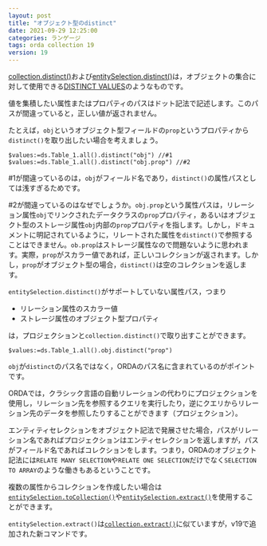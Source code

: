 ```yaml
---
layout: post
title: "オブジェクト型のdistinct"
date: 2021-09-29 12:25:00
categories: ランゲージ
tags: orda collection 19
version: 19
---
```


[collection.distinct()](https://doc.4d.com/4Dv19/4D/19/collectiondistinct.305-5392047.ja.html)および[entitySelection.distinct()](https://doc.4d.com/4Dv19/4D/19/entitySelectiondistinct.305-5391660.ja.html)は，オブジェクトの集合に対して使用できる[DISTINCT VALUES](https://doc.4d.com/4Dv19/4D/19/DISTINCT-VALUES.301-5393149.ja.html)のようなものです。

値を集積したい属性またはプロパティのパスはドット記法で記述します。このパスが間違っていると，正しい値が返されません。

たとえば，`obj`というオブジェクト型フィールドの`prop`というプロパティから`distinct()`を取り出したい場合を考えましょう。

```
$values:=ds.Table_1.all().distinct("obj") //#1
$values:=ds.Table_1.all().distinct("obj.prop") //#2
```

#1が間違っているのは，`obj`がフィールド名であり，`distinct()`の属性パスとしては浅すぎるためです。

#2が間違っているのはなぜでしょうか。`obj.prop`という属性パスは，リレーション属性`obj`でリンクされたデータクラスの`prop`プロパティ，あるいはオブジェクト型のストレージ属性`obj`内部の`prop`プロパティを指します。しかし，ドキュメントに明記されているように，リレートされた属性を`distinct()`で参照することはできません。`ob.prop`はストレージ属性なので問題ないように思われます。実際，`prop`がスカラー値であれば，正しいコレクションが返されます。しかし，`prop`がオブジェクト型の場合，`distinct()`は空のコレクションを返します。

`entitySelection.distinct()`がサポートしていない属性パス，つまり

* リレーション属性のスカラー値
* ストレージ属性のオブジェクト型プロパティ

は，プロジェクションと`collection.distinct()`で取り出すことができます。

```
$values:=ds.Table_1.all().obj.distinct("prop")
```

`obj`が`distinct`のパス名ではなく，ORDAのパス名に含まれているのがポイントです。

ORDAでは，クラシック言語の自動リレーションの代わりにプロジェクションを使用し，リレーション先を参照するクエリを実行したり，逆にクエリからリレーション先のデータを参照したりすることができます（プロジェクション）。

エンティティセレクションをオブジェクト記法で発展させた場合，パスがリレーション名であればプロジェクションはエンティセレクションを返しますが，パスがフィールド名であればコレクションをします。つまり，ORDAのオブジェクト記法には`RELATE MANY SELECTION`や`RELATE ONE SELECTION`だけでなく`SELECTION TO ARRAY`のような働きもあるということです。

複数の属性からコレクションを作成したい場合は[`entitySelection.toCollection()`](https://doc.4d.com/4Dv19/4D/19/entitySelectiontoCollection.305-5391677.ja.html)や[`entitySelection.extract()`](https://doc.4d.com/4Dv19/4D/19/entitySelectionextract.305-5391688.ja.html)を使用することができます。

`entitySelection.extract()`は[`collection.extract()`](https://doc.4d.com/4Dv19/4D/19/collectionextract.305-5392059.ja.html)に似ていますが，v19で追加された新コマンドです。
